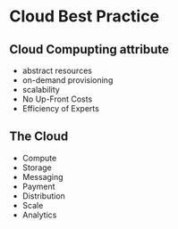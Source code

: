 # Cloud Best Practice

## Cloud Compupting attribute
* abstract resources
* on-demand provisioning
* scalability
* No Up-Front Costs
* Efficiency of Experts

## The Cloud
* Compute
* Storage
* Messaging
* Payment
* Distribution
* Scale
* Analytics
